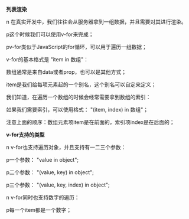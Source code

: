 **列表渲染**

n 在真实开发中，我们往往会从服务器拿到一组数据，并且需要对其进行渲染。

p这个时候我们可以使用v-for来完成；

pv-for类似于JavaScript的for循环，可以用于遍历一组数据；

v-for的基本格式是 "item in 数组"： 

数组通常是来自data或者prop，也可以是其他方式；

item是我们给每项元素起的一个别名，这个别名可以自定来定义；

我们知道，在遍历一个数组的时候会经常需要拿到数组的索引： 

如果我们需要索引，可以使用格式： "(item, index) in 数组"； 

注意上面的顺序：数组元素项item是在前面的，索引项index是在后面的；



**v-for支持的类型**

n v-for也支持遍历对象，并且支持有一二三个参数：

p一个参数： "value in object"; 

p二个参数： "(value, key) in object"; 

p三个参数： "(value, key, index) in object"; 

n v-for同时也支持数字的遍历：

p每一个item都是一个数字； 